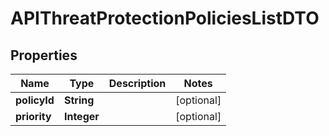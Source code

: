

# APIThreatProtectionPoliciesListDTO

## Properties

Name | Type | Description | Notes
------------ | ------------- | ------------- | -------------
**policyId** | **String** |  |  [optional]
**priority** | **Integer** |  |  [optional]



